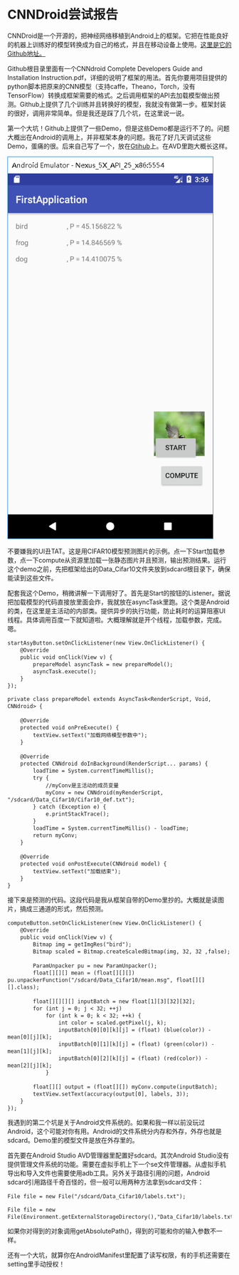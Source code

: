# CNNDroid尝试报告
CNNDroid是一个开源的，把神经网络移植到Android上的框架。它把在性能良好的机器上训练好的模型转换成为自己的格式，并且在移动设备上使用。[这里是它的Github地址。](https://github.com/ENCP/CNNdroid)

Github根目录里面有一个CNNdroid Complete Developers Guide and Installation Instruction.pdf，详细的说明了框架的用法。首先你要用项目提供的python脚本把原来的CNN模型（支持caffe，Theano，Torch，没有TensorFlow）转换成框架需要的格式。之后调用框架的API去加载模型做出预测。Github上提供了几个训练并且转换好的模型，我就没有做第一步。框架封装的很好，调用非常简单。但是我还是踩了几个坑，在这里说一说。

第一个大坑！Github上提供了一些Demo，但是这些Demo都是运行不了的。问题大概出在Android的调用上，并非框架本身的问题。我花了好几天调试这些Demo，蛋痛的很。后来自己写了一个，放在[Gtihub](https://github.com/nephashi/cnndroid_demo)上。在AVD里跑大概长这样。

![image](/resources/Image/CNNDroid/demo_appearance.png)

不要嫌我的UI丑TAT。这是用CIFAR10模型预测图片的示例。点一下Start加载参数，点一下compute从资源里加载一张静态图片并且预测，输出预测结果。运行这个demo之前，先把框架给出的Data_Cifar10文件夹放到sdcard根目录下，确保能读到这些文件。

配套我这个Demo，稍微讲解一下调用好了。首先是Start的按钮的Listener。据说把加载模型的代码直接放里面会炸，我就放在asyncTask里跑。这个类是Android的类，在这里是主活动的内部类。提供异步的执行功能，防止耗时的运算阻塞UI线程。具体调用百度一下就知道啦。大概理解就是开个线程，加载参数，完成。嗯。


```
startAsyButton.setOnClickListener(new View.OnClickListener() {
    @Override
    public void onClick(View v) {
        prepareModel asyncTask = new prepareModel();
        asyncTask.execute();
    }
});
```


```
private class prepareModel extends AsyncTask<RenderScript, Void, CNNdroid> {

    @Override
    protected void onPreExecute() {
        textView.setText("加载网络模型参数中");
    }

    @Override
    protected CNNdroid doInBackground(RenderScript... params) {
        loadTime = System.currentTimeMillis();
        try {
            //myConv是主活动的成员变量
            myConv = new CNNdroid(myRenderScript, "/sdcard/Data_Cifar10/Cifar10_def.txt");
        } catch (Exception e) {
            e.printStackTrace();
        }
        loadTime = System.currentTimeMillis() - loadTime;
        return myConv;
    }

    @Override
    protected void onPostExecute(CNNdroid model) {
        textView.setText("加载结束");
    }
}
```

接下来是预测的代码。这段代码是我从框架自带的Demo里抄的。大概就是读图片，搞成三通道的形式，然后预测。


```
computeButton.setOnClickListener(new View.OnClickListener() {
    @Override
    public void onClick(View v) {
        Bitmap img = getImgRes("bird");
        Bitmap scaled = Bitmap.createScaledBitmap(img, 32, 32 ,false);

        ParamUnpacker pu = new ParamUnpacker();
        float[][][] mean = (float[][][]) pu.unpackerFunction("/sdcard/Data_Cifar10/mean.msg", float[][][].class);

        float[][][][] inputBatch = new float[1][3][32][32];
        for (int j = 0; j < 32; ++j)
            for (int k = 0; k < 32; ++k) {
                int color = scaled.getPixel(j, k);
                inputBatch[0][0][k][j] = (float) (blue(color)) - mean[0][j][k];
                inputBatch[0][1][k][j] = (float) (green(color)) - mean[1][j][k];
                inputBatch[0][2][k][j] = (float) (red(color)) - mean[2][j][k];
            }

        float[][] output = (float[][]) myConv.compute(inputBatch);
        textView.setText(accuracy(output[0], labels, 3));
    }
});
```

我遇到的第二个坑是关于Android文件系统的。如果和我一样以前没玩过Android，这个可能对你有用。Android的文件系统分内存和外存，外存也就是sdcard。Demo里的模型文件是放在外存里的。

首先要在Android Studio AVD管理器里配置好sdcard。其次Android Studio没有提供管理文件系统的功能。需要在虚拟手机上下一个se文件管理器。从虚拟手机导出和导入文件也需要使用adb工具。另外关于路径引用的问题，Android sdcard引用路径千奇百怪的，但一般可以用两种方法拿到sdcard文件：

```
File file = new File("/sdcard/Data_Cifar10/labels.txt");
```

```
File file = new File(Environment.getExternalStorageDirectory(),"Data_Cifar10/labels.txt");
```
如果你对得到的对象调用getAbsolutePath()，得到的可能和你的输入参数不一样。

还有一个大坑，就算你在AndroidManifest里配置了读写权限，有的手机还需要在setting里手动授权！
